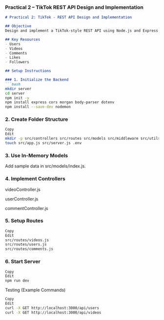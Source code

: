 ### Practical 2 – TikTok REST API Design and Implementation

```markdown
# Practical 2: TikTok - REST API Design and Implementation

## Objective
Design and implement a TikTok-style REST API using Node.js and Express with in-memory data.

## Key Resources
- Users
- Videos
- Comments
- Likes
- Followers

## Setup Instructions

### 1. Initialize the Backend
```bash
mkdir server
cd server
npm init -y
npm install express cors morgan body-parser dotenv
npm install --save-dev nodemon
```
### 2. Create Folder Structure
```bash
Copy
Edit
mkdir -p src/controllers src/routes src/models src/middleware src/utils
touch src/app.js src/server.js .env
```
### 3. Use In-Memory Models
Add sample data in src/models/index.js.

### 4. Implement Controllers
videoController.js

userController.js

commentController.js

### 5. Setup Routes
```bash
Copy
Edit
src/routes/videos.js
src/routes/users.js
src/routes/comments.js
```
### 6. Start Server
```bash
Copy
Edit
npm run dev
```
Testing (Example Commands)
```bash
Copy
Edit
curl -X GET http://localhost:3000/api/users
curl -X GET http://localhost:3000/api/videos